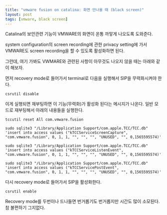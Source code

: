 ```yaml
---
title: "vmware fusion on catalina: 화면 안나올 때 (black screen)"
layout: post
tags: [vmware, black screen]
---
```


Catalina의 보안관련 기능이 VMWARE의 화면이 온통 까맣게 나오도록 도와준다.

system configuration의 screen recording에 관한 privacy setting에 가서 VMWARE도 screen recording을 할 수 있도록 활성화하면 된다.

그런데, 여기 가봐도 VWMARE와 관련된 사항이 아무것도 나오지 않을 때는 아래와 같이 해보자. 

먼저 recovery mode로 들어가서 terminal로 다음을 실행해서 SIP을 무력화시켜야 한다.

```
csrutil disable
```

이게 실행되면 재부팅하면 이 기능(무력화)가 활성화 된다는 메시지가 나온다. 일반 모드로 재부팅해서 아래의 내용들을 실행한다.

```
tccutil reset All com.vmware.fusion

sudo sqlite3 "/Library/Application Support/com.apple.TCC/TCC.db" 'insert into access values ("kTCCServiceScreenCapture", "com.vmware.fusion", 0, 1, 1, "", "", "", "UNUSED", "", 0,1565595574)'

sudo sqlite3 "/Library/Application Support/com.apple.TCC/TCC.db" 'insert into access values ("kTCCServiceListenEvent", "com.vmware.fusion", 0, 1, 1, "", "", "", "UNUSED", "", 0,1565595574)'

sudo sqlite3 "/Library/Application Support/com.apple.TCC/TCC.db" 'insert into access values ("kTCCServicePostEvent", "com.vmware.fusion", 0, 1, 1, "", "", "", "UNUSED", "", 0,1565595574)'
```

다시 recovery mode로 들어가서 SIP을 활성화한다. 

```
csrutil enable
```

Recovery mode를 두번이나 드나들면 번거롭기도 번거롭지만 시간도 많이 소모된다. 참 불편하기 그지없다.
